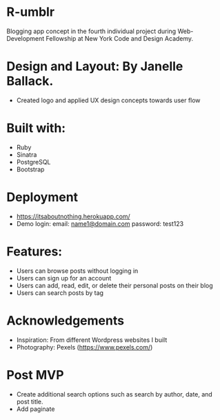 # R-umblr

Blogging app concept in the fourth individual project during Web-Development Fellowship at New York Code and Design Academy.

# Design and Layout: By Janelle Ballack. 
* Created logo and applied UX design concepts towards user flow

# Built with:
* Ruby
* Sinatra
* PostgreSQL
* Bootstrap

# Deployment
  * https://itsaboutnothing.herokuapp.com/
  * Demo login: 
      email: name1@domain.com   password: test123
  
# Features:
* Users can browse posts without logging in
* Users can sign up for an account
* Users can add, read, edit, or delete their personal posts on their blog
* Users can search posts by tag

# Acknowledgements
* Inspiration: From different Wordpress websites I built
* Photography: Pexels (https://www.pexels.com/)

# Post MVP
* Create additional search options such as search by author, date, and post title.
* Add paginate 



